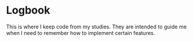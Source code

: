 # Logbook
This is where I keep code from my studies. They are intended to guide me when I need to remember how to implement certain features.
